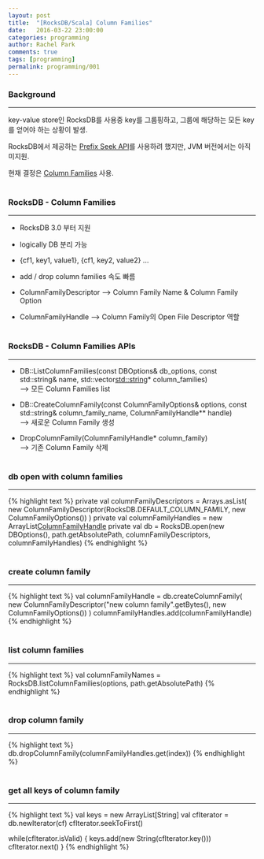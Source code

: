 ```yaml
---
layout: post
title:  "[RocksDB/Scala] Column Families"
date:   2016-03-22 23:00:00
categories: programming
author: Rachel Park
comments: true
tags: [programming]
permalink: programming/001
---
```



<h3>Background</h3>
<hr/>

key-value store인 RocksDB를 사용중 key를 그룹핑하고, 그룹에 해당하는 모든 key를 얻어야 하는 상황이 발생.

RocksDB에서 제공하는 <a target="_blank" href="https://github.com/facebook/rocksdb/wiki/Prefix-Seek-API-Changes">Prefix Seek API</a>를 사용하려 했지만, JVM 버전에서는 아직 미지원.

현재 결정은 <a target="_blank" href="https://github.com/facebook/rocksdb/wiki/Column-Families">Column Families</a> 사용.
<br/><br/>

<h3>RocksDB - Column Families</h3>
<hr/>

* RocksDB 3.0 부터 지원
* logically DB 분리 가능
* {cf1, key1, value1}, {cf1, key2, value2} ...
* add / drop column families 속도 빠름

* ColumnFamilyDescriptor --> Column Family Name & Column Family Option
* ColumnFamilyHandle --> Column Family의 Open File Descriptor 역할
<br/><br/>


<h3>RocksDB - Column Families APIs</h3>
<hr/>

* DB::ListColumnFamilies(const DBOptions& db_options, const std::string& name, std::vector<std::string>* column_families)
<br/> --> 모든 Column Families list

* DB::CreateColumnFamily(const ColumnFamilyOptions& options, const std::string& column_family_name, ColumnFamilyHandle** handle)
<br/> --> 새로운 Column Family 생성

* DropColumnFamily(ColumnFamilyHandle* column_family)
<br/> --> 기존 Column Family 삭제 
<br/><br/>


<h3>db open with column families</h3>
<hr/>

{% highlight text %}
private val columnFamilyDescriptors = Arrays.asList(
  new ColumnFamilyDescriptor(RocksDB.DEFAULT_COLUMN_FAMILY, new ColumnFamilyOptions())
)
private val columnFamilyHandles = new ArrayList[ColumnFamilyHandle]()
private val db = RocksDB.open(new DBOptions(), path.getAbsolutePath, columnFamilyDescriptors, columnFamilyHandles)
{% endhighlight %}
<br/><br/>


<h3>create column family</h3>
<hr/>

{% highlight text %}
val columnFamilyHandle = db.createColumnFamily(
  new ColumnFamilyDescriptor("new column family".getBytes(),
  new ColumnFamilyOptions())
)
columnFamilyHandles.add(columnFamilyHandle)
{% endhighlight %}
<br/><br/>


<h3>list column families</h3>
<hr/>

{% highlight text %}
val columnFamilyNames = RocksDB.listColumnFamilies(options, path.getAbsolutePath)
{% endhighlight %}
<br/><br/>


<h3>drop column family</h3>
<hr/>

{% highlight text %}
db.dropColumnFamily(columnFamilyHandles.get(index))
{% endhighlight %}
<br/><br/>


<h3>get all keys of column family</h3>
<hr/>

{% highlight text %}
val keys = new ArrayList[String]
val cfIterator = db.newIterator(cf)
cfIterator.seekToFirst()

while(cfIterator.isValid) {
  keys.add(new String(cfIterator.key()))
  cfIterator.next()
}
{% endhighlight %}
<br/><br/>
